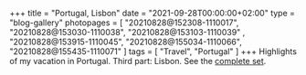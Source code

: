 +++
title             = "Portugal, Lisbon"
date              = "2021-09-28T00:00:00+02:00"
type              = "blog-gallery"
photopages        = [ "20210828@152308-1110017", "20210828@153030-1110038", "20210828@153103-1110039"
                    , "20210828@153915-1110045", "20210828@155034-1110066", "20210828@155435-1110071" ]
tags              = [ "Travel", "Portugal" ]
+++
Highlights of my vacation in Portugal. Third part: Lisbon. See the [complete set](/phototags/portugal).